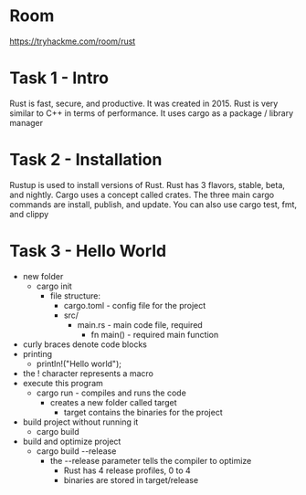 # Room
https://tryhackme.com/room/rust

# Task 1 - Intro
Rust is fast, secure, and productive. It was created in 2015.  Rust is very similar to C++ in terms of performance.  It uses cargo as a package / library manager

# Task 2 - Installation
Rustup is used to install versions of Rust.  Rust has 3 flavors, stable, beta, and nightly.  Cargo uses a concept called crates.  The three main cargo commands are install, publish, and update.  You can also use cargo test, fmt, and clippy

# Task 3 - Hello World
* new folder
  * cargo init
    * file structure:
      * cargo.toml - config file for the project
      * src/
        * main.rs - main code file, required
          * fn main() - required main function
* curly braces denote code blocks
* printing
  * println!("Hello world");
* the ! character represents a macro
* execute this program
  * cargo run - compiles and runs the code
    * creates a new folder called target
      * target contains the binaries for the project
* build project without running it
  * cargo build
* build and optimize project
  * cargo build --release
    * the --release parameter tells the compiler to optimize
      * Rust has 4 release profiles, 0 to 4
      * binaries are stored in target/release


